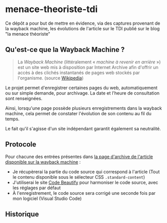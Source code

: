 # menace-theoriste-tdi
Ce dépôt a pour but de mettre en évidence, via des captures provenant de la wayback machine, les évolutions de l'article sur le TDI publié sur le blog "la menace théoriste"

## Qu'est-ce que la Wayback Machine ?

> La _Wayback Machine_ (littéralement « _machine à revenir en arrière_ ») est un site web mis à disposition par Internet Archive afin d'offrir un accès à des clichés instantanés de pages web stockés par l'organisme.
> (source [Wikipedia](https://fr.wikipedia.org/wiki/Wayback_Machine))

Le projet permet d'enregistrer certaines pages du web, automatiquement ou sur simple demande, pour archivage. La date et l'heure de consultation sont renseignées.

Ainsi, lorsqu'une page possède plusieurs enregistrements dans la wayback machine, cela permet de constater l'évolution de son contenu au fil du temps.

Le fait qu'il s'agisse d'un site indépendant garantit également sa neutralité.

## Protocole

Pour chacune des entrées présentes dans [la page d'archive de l'article disponible sur la wayback machine](https://web.archive.org/web/20210401000000*/https://menace-theoriste.fr/le-trouble-dissociatif-de-lidentite-nest-pas-ce-que-vous-pensez/) :

- Je récupèrerai la partie du code source qui correspond à l'article (Tout le contenu disponible sous le sélecteur CSS `.standard-content`)
- J'utiliserai le site [Code Beautify](https://codebeautify.org/htmlviewer) pour harmoniser le code source, avec les réglages par défaut
- À l'enregistrement, le code source sera corrigé une seconde fois par mon logiciel (Visual Studio Code)

## Historique
